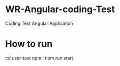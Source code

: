 # WR-Angular-coding-Test
 Coding Test Angular Application
 
 # How to run
 cd user-test
 npm i
 npm run start

